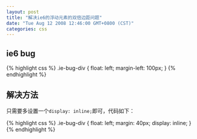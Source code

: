 ```yaml
---
layout: post
title: "解决ie6的浮动元素的双倍边距问题"
date: "Tue Aug 12 2008 12:46:00 GMT+0800 (CST)"
categories: css
---
```


ie6 bug
-----

{% highlight css %}
.ie-bug-div {
    float: left;
    margin-left: 100px;
}
{% endhighlight %}

解决方法
-----

只需要多设置一个`display: inline;`即可，代码如下：

{% highlight css %}
.ie-bug-div {
    float: left;
    margin: 40px;
    display: inline;
}
{% endhighlight %}
